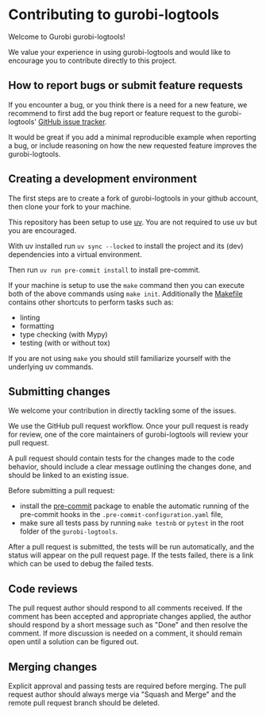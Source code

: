 # Contributing to gurobi-logtools

Welcome to Gurobi gurobi-logtools!

We value your experience in using gurobi-logtools and would like to encourage you to
contribute directly to this project.

## How to report bugs or submit feature requests
If you encounter a bug, or you think there is a need for a new feature, we recommend to
first add the bug report or feature request to the gurobi-logtools' [GitHub issue
tracker](https://github.com/Gurobi/gurobi-logtools/issues).

It would be great if you add a minimal reproducible example when reporting a bug, or
include reasoning on how the new requested feature improves the gurobi-logtools.

## Creating a development environment

The first steps are to create a fork of gurobi-logtools in your github account, then clone
your fork to your machine.

This repository has been setup to use [uv](https://github.com/astral-sh/uv).  You are not
required to use uv but you are encouraged.

With uv installed run `uv sync --locked` to install the project and its (dev) dependencies
into a virtual environment.

Then run `uv run pre-commit install` to install pre-commit.

If your machine is setup to use the `make` command then you can execute both of the above
commands using `make init`.  Additionally the [Makefile](./Makefile) contains other shortcuts
to perform tasks such as:

- linting
- formatting
- type checking (with Mypy)
- testing (with or without tox)

If you are not using `make` you should still familiarize yourself with the underlying
uv commands.


## Submitting changes
We welcome your contribution in directly tackling some of the issues.

We use the GitHub pull request workflow. Once your pull request is ready for review, one
of the core maintainers of gurobi-logtools will review your pull request.

A pull request should contain tests for the changes made to the code behavior, should
include a clear message outlining the changes done, and should be linked to an existing
issue.

Before submitting a pull request:
- install the [pre-commit](https://pre-commit.com) package to enable the automatic
  running of the pre-commit hooks in the `.pre-commit-configuration.yaml` file,
- make sure all tests pass by running `make testnb` or `pytest` in the root folder of
  the `gurobi-logtools`.

After a pull request is submitted, the tests will be run automatically, and the status
will appear on the pull request page. If the tests failed, there is a link which can be
used to debug the failed tests.

## Code reviews
The pull request author should respond to all comments received. If the
comment has been accepted and appropriate changes applied, the author should respond by
a short message such as "Done" and then resolve the comment. If more discussion is
needed on a comment, it should remain open until a solution can be figured out.

## Merging changes

Explicit approval and passing tests are required before merging. The pull request author
should always merge via "Squash and Merge" and the remote pull request branch should be
deleted.
